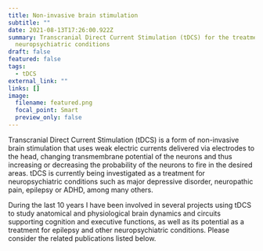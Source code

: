 ```yaml
---
title: Non-invasive brain stimulation
subtitle: ""
date: 2021-08-13T17:26:00.922Z
summary: Transcranial Direct Current Stimulation (tDCS) for the treatment of
  neuropsychiatric conditions
draft: false
featured: false
tags:
  - tDCS
external_link: ""
links: []
image:
  filename: featured.png
  focal_point: Smart
  preview_only: false
---
```

Transcranial Direct Current Stimulation (tDCS) is a form of non-invasive brain stimulation that uses weak electric currents delivered via electrodes to the head, changing transmembrane potential of the neurons and thus increasing or decreasing the probability of the neurons to fire in the desired areas. tDCS is currently being investigated as a treatment for neuropsychiatric conditions such as major depressive disorder, neuropathic pain, epilepsy or ADHD, among many others.

During the last 10 years I have been involved in several projects using tDCS to study anatomical and physiological brain dynamics and circuits supporting cognition and executive functions, as well as its potential as a treatment for epilepsy and other neuropsychiatric conditions. Please consider the related publications listed below.
